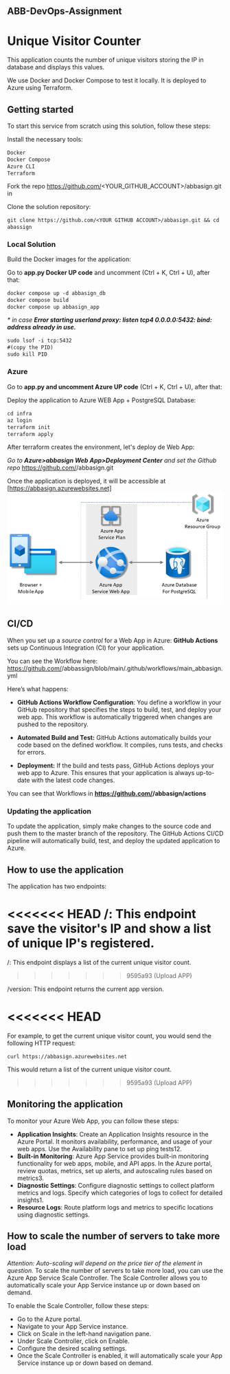 ## ABB-DevOps-Assignment
# Unique Visitor Counter

This application counts the number of unique visitors storing the IP in database and displays this values.

We use Docker and Docker Compose to test it locally.
It is deployed to Azure using Terraform.


## Getting started
To start this service from scratch using this solution, follow these steps:

Install the necessary tools:
```
Docker
Docker Compose
Azure CLI
Terraform
```
Fork the repo https://github.com/<YOUR_GITHUB_ACCOUNT>/abbasign.git in <YOUR GITHUB ACCOUNT>

Clone the solution repository:
```
git clone https://github.com/<YOUR GITHUB ACCOUNT>/abbasign.git && cd abassign
```
### Local Solution
Build the Docker images for the application:

Go to **app.py Docker UP code** and uncomment (Ctrl + K, Ctrl + U), after that:
```
docker compose up -d abbasign_db
docker compose build
docker compose up abbasign_app
```
_* in case **Error starting userland proxy: listen tcp4 0.0.0.0:5432: bind: address already in use.**_
```
sudo lsof -i tcp:5432
#(copy the PID)
sudo kill PID
```
### Azure
Go to **app.py and uncomment Azure UP code** (Ctrl + K, Ctrl + U), after that:

Deploy the application to Azure WEB App + PostgreSQL Database:
```
cd infra
az login
terraform init
terraform apply
```
After terraform creates the environment, let's deploy de Web App:

_Go to **Azure>abbasign Web App>Deployment Center** and set the Github repo_ https://github.com/<YOUR GITHUB ACCOUNT>/abbasign.git

Once the application is deployed, it will be accessible at [https://abbasign.azurewebsites.net]
![External Image](https://raw.githubusercontent.com/andres20980/abbasign/main/abbassign-app-architecture.png)

## CI/CD

When you set up a _source control_ for a Web App in Azure: **GitHub Actions** sets up Continuous Integration (CI) for your application. 

You can see the Workflow here: https://github.com/<YOUR GITHUB ACCOUNT>/abbassign/blob/main/.github/workflows/main_abbasign.yml

Here’s what happens:

* **GitHub Actions Workflow Configuration**: You define a workflow in your GitHub repository that specifies the steps to build, test, and deploy your web app. This workflow is automatically triggered when changes are pushed to the repository.

* **Automated Build and Test:** GitHub Actions automatically builds your code based on the defined workflow. It compiles, runs tests, and checks for errors.

* **Deployment:** If the build and tests pass, GitHub Actions deploys your web app to Azure. This ensures that your application is always up-to-date with the latest code changes.

You can see that Workflows in **https://github.com/<YOUR GITHUB ACCOUNT>/abbasign/actions**

### Updating the application ###
To update the application, simply make changes to the source code and push them to the master branch of the repository. The GitHub Actions CI/CD pipeline will automatically build, test, and deploy the updated application to Azure.
## How to use the application
The application has two endpoints:

<<<<<<< HEAD
/: This endpoint save the visitor's IP and show a list of unique IP's registered.
=======
/: This endpoint displays a list of the current unique visitor count.
>>>>>>> 9595a93 (Upload APP)

/version: This endpoint returns the current app version.

<<<<<<< HEAD
=======
For example, to get the current unique visitor count, you would send the following HTTP request:
```
curl https://abbasign.azurewebsites.net
```
This would return a list of the current unique visitor count.

>>>>>>> 9595a93 (Upload APP)
## Monitoring the application
To monitor your Azure Web App, you can follow these steps:

* **Application Insights**: Create an Application Insights resource in the Azure Portal. It monitors availability, performance, and usage of your web apps. Use the Availability pane to set up ping tests12.
* **Built-in Monitoring**: Azure App Service provides built-in monitoring functionality for web apps, mobile, and API apps. In the Azure portal, review quotas, metrics, set up alerts, and autoscaling rules based on metrics3.
* **Diagnostic Settings**: Configure diagnostic settings to collect platform metrics and logs. Specify which categories of logs to collect for detailed insights1.
* **Resource Logs**: Route platform logs and metrics to specific locations using diagnostic settings.

## How to scale the number of servers to take more load
_Attention: Auto-scaling will depend on the price tier of the element in question._
To scale the number of servers to take more load, you can use the Azure App Service Scale Controller. The Scale Controller allows you to automatically scale your App Service instance up or down based on demand.

To enable the Scale Controller, follow these steps:

* Go to the Azure portal.
* Navigate to your App Service instance.
* Click on Scale in the left-hand navigation pane.
* Under Scale Controller, click on Enable.
* Configure the desired scaling settings.
* Once the Scale Controller is enabled, it will automatically scale your App Service instance up or down based on demand.
